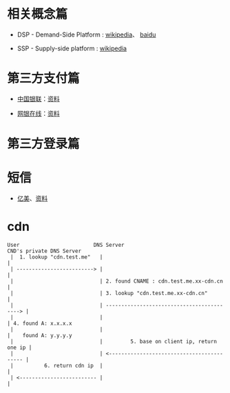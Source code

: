 # 相关概念篇

* DSP - Demand-Side Platform : [wikipedia](http://en.wikipedia.org/wiki/Demand-side_platform)、 [baidu](http://baike.baidu.com/view/8103074.htm)

* SSP - Supply-side platform : [wikipedia](http://en.wikipedia.org/wiki/Supply-side_platform)



# 第三方支付篇

* [中国银联](https://www.95516.com/)：[资料](https://merchant.unionpay.com/portal/pages/login/download.jsp?locale=zh_CN)

* [网银在线](http://www.chinabank.com.cn/)：[资料](http://www.chinabank.com.cn/gateway/help.jsp)


# 第三方登录篇

# 短信

* [亿美](http://www.emay.cn/)、[资料](http://www.emay.cn/down.htm)




# cdn

```
User                        DNS Server                                   CND's private DNS Server
 |  1. lookup "cdn.test.me"   |                                             |
 | -------------------------> |                                             |
 |                            | 2. found CNAME : cdn.test.me.xx-cdn.cn      |
 |                            | 3. lookup "cdn.test.me.xx-cdn.cn"           |
 |                            | ------------------------------------------> |
 |                            |                                             | 4. found A: x.x.x.x
 |                            |                                             |    found A: y.y.y.y
 |                            |         5. base on client ip, return one ip |
 |                            | <------------------------------------------ | 
 |          6. return cdn ip  |                                             |
 | <------------------------- |                                             |
```

